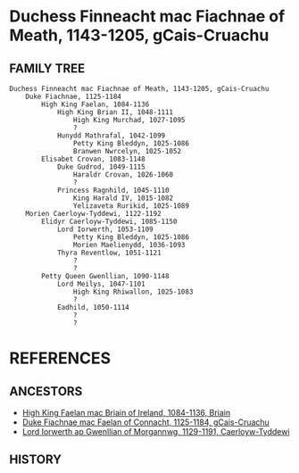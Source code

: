 # Duchess Finneacht mac Fiachnae of Meath, 1143-1205, gCais-Cruachu

## FAMILY TREE 
```
Duchess Finneacht mac Fiachnae of Meath, 1143-1205, gCais-Cruachu
	Duke Fiachnae, 1125-1184
		High King Faelan, 1084-1136
			High King Brian II, 1048-1111
				High King Murchad, 1027-1095
				?
			Hunydd Mathrafal, 1042-1099
				Petty King Bleddyn, 1025-1086
				Branwen Nwrcelyn, 1025-1052
		Elisabet Crovan, 1083-1148
			Duke Gudrod, 1049-1115
				Haraldr Crovan, 1026-1060
				?
			Princess Ragnhild, 1045-1110
				King Harald IV, 1015-1082
				Yelizaveta Rurikid, 1025-1089
	Morien Caerloyw-Tyddewi, 1122-1192
		Elidyr Caerloyw-Tyddewi, 1085-1150
			Lord Iorwerth, 1053-1109
				Petty King Bleddyn, 1025-1086
				Morien Maelienydd, 1036-1093
			Thyra Reventlow, 1051-1121
				?
				?
		Petty Queen Gwenllian, 1090-1148
			Lord Meilys, 1047-1101
				High King Rhiwallon, 1025-1083
				?
			Eadhild, 1050-1114
				?
				?
```


# REFERENCES

## ANCESTORS
* [High King Faelan mac Briain of Ireland, 1084-1136, Briain](faelan_mac_brian_1084.md)
* [Duke Fiachnae mac Faelan of Connacht, 1125-1184, gCais-Cruachu](fiachnae_mac_faelan_1125.md)
* [Lord Iorwerth ap Gwenllian of Morgannwg, 1129-1191, Caerloyw-Tyddewi](iorwerth_ap_gwenllian_1129.md)

## HISTORY
